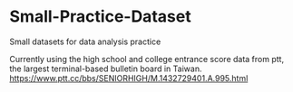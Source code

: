 # Small-Practice-Dataset
Small datasets for data analysis practice

Currently using the high school and college entrance score data from ptt, the largest terminal-based bulletin board in Taiwan.
https://www.ptt.cc/bbs/SENIORHIGH/M.1432729401.A.995.html
